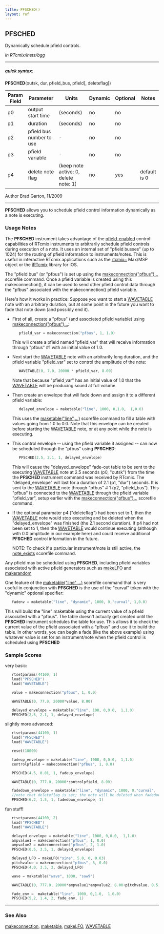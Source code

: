 ```yaml
---
title: PFSCHED()
layout: ref
---
```


## PFSCHED

Dynamically schedule pfield controls.

*in RTcmix/insts/bgg*  
  

-----

##### quick syntax:

**PFSCHED**(outsk, dur, pfield\_bus, pfield\[, deleteflag\])


Param Field	| Parameter | Units | Dynamic | Optional | Notes
----------- | --------- | ----- | -------- | --------- | ---------
p0 | output start time | (seconds) | no | no | 
p1 | duration | (seconds) | no | no | 
p2 | pfield bus number to use |  -  | no | no | 
p3 | pfield variable |  -  | no | no | 
p4 | delete note flag | (keep note active: 0, delete note: 1) | no | yes | default is 0 | 

   Author Brad Garton, 11/2009

  

-----

  
**PFSCHED** allows you to schedule pfield control information
dynamically as a note is executing.

### Usage Notes

The **PFSCHED** instrument takes advantage of the
[pfield-enabled](pfield-enabled.html) control capabilities of RTcmix
instruments to arbitrarily schedule pfield controls during execution of
a note. It uses an internal set of "pfield busses" (up to 1024) for the
routing of pfield information to instruments/notes. This is useful in
interactive RTcmix applications such as the
[rtcmix\~](../../rtcmix_/rtcmix_.php/index.html) Max/MSP object or the
[iRTcmix](../../irtcmix/index.html) library for iOS.

The "pfield bus" (or "pfbus") is set up using the
[makeconnection("pfbus")...](../scorefile/makeconnection.html#pfbus)
scorefile command. Once a pfield variable is created using this
makeconnection(), it can be used to send other pfield control data
through the "pfbus" associated with the makeconnection() pfield
variable.

Here's how it works in practice: Suppose you want to start a
[WAVETABLE](WAVETABLE.html) note with an arbitrary duration, but at some
point in the future you want to fade that note down (and possibly end
it).

  - First of all, create a "pfbus" (and associated pfield variable)
    using
    [makeconnection("pfbus")...](../scorefile/makeconnection.html#pfbus):
    
    ```cpp
       pfield_var = makeconnection("pfbus", 1, 1.0)
    ```
    
    This will create a pfield named "pfield\_var" that will receive
    information through "pfbus" \#1 with an initial value of 1.0.  
      
      

  - Next start the [WAVETABLE](WAVETABLE.html) note with an arbitrarily
    long duration, and the pfield variable "pfield\_var" set to control
    the amplitude of the note:
    
    ```cpp
       WAVETABLE(0, 7.0, 20000 * pfield_var, 8.00)
    ```
    
    Note that because "pfield\_var" has an initial value of 1.0 that the
    [WAVETABLE](WAVETABLE.html) will be producing sound at full
    volume.  
      
      

  - Then create an envelope that will fade down and assign it to a
    different pfield variable:
    
    ```cpp
       delayed_envelope = maketable("line", 1000, 0,1.0,  1,0.0)
    ```
    
    This uses the
    [maketable("line",...)](../scorefile/maketable.html#line) scorefile
    command to fill a table with values going from 1.0 to 0.0. Note that
    this envelope can be created before starting the
    [WAVETABLE](WAVETABLE.html) note, or at any point while the note is
    executing.  
      
      

  - This control envelope -- using the pfield variable it assigned --
    can now be scheduled through the "pfbus" using **PFSCHED**:
    
    ```cpp
       PFSCHED(2.5, 2.1, 1, delayed_envelope)
    ```
    
    This will cause the "delayed\_envelope" fade-out table to be sent to
    the executing [WAVETABLE](WAVETABLE.html) note at 2.5 seconds (p0,
    "outsk") from the time the **PFSCHED** instrument command was
    received by RTcmix. The "delayed\_envelope" will last for a duration
    of 2.1 (p1, "dur") seconds. It is sent to the
    [WAVETABLE](WAVETABLE.html) note through "pfbus" \# 1 (p2,
    "pfield\_bus"). This "pfbus" is connected to the
    [WAVETABLE](WAVETABLE.html) through the pfield variable
    "pfield\_var", setup earlier with the
    [makeconnection("pfbus")...](../scorefile/makeconnection.html#pfbus)
    scorefile command.  
      
      

  - If the optional paramater p4 ("deleteflag") had been set to 1, then
    the [WAVETABLE](WAVETABLE.html) note would stop executing and be
    deleted when the "delayed\_envelope" was finished (the 2.1 second
    duration). If p4 had not been set to 1, then the
    [WAVETABLE](WAVETABLE.html) would continue executing (although with
    0.0 amplitude in our example here) and could receive additional
    **PFSCHED** control information in the future.
    
    NOTE: To check if a particular instrument/note is still active, the
    [note\_exists](../scorefile/note_exists.html) scorefile command.

  
Any pfield may be scheduled using **PFSCHED**, including pfield
variables associated with active pfield generators such as
[makeLFO](../scorefile/makeLFO.html) and
[makerandom](../scorefile/makerandom.html)

One feature of the
[maketable("line",...)](../scorefile/maketable.html#line) scorefile
command that is very useful in conjunction with **PFSCHED** is the use
of the "curval" token with the "dynamic" optional specifier:

```cpp
   fadenv = maketable("line", "dynamic", 1000, 0,"curval", 1,0.0)
```

This will build the "line" maketable using the current value of a pfield
associated with a "pfbus". The table doesn't actually get created until
the **PFSCHED** instrument schedules the table for use. This allows it
to check the current value of the pfield associated with a "pfbus" and
use it to build the table. In other words, you can begin a fade (like
the above example) using whatever value is set for an instrument/note
when the pfield control is scheduled using **PFSCHED**

### Sample Scores

very basic:

```cpp
   rtsetparams(44100, 1)
   load("PFSCHED")
   load("WAVETABLE")

   value = makeconnection("pfbus", 1, 0.0)

   WAVETABLE(0, 77.0, 20000*value, 8.00)

   delayed_envelope = maketable("line", 100, 0,0.0,  1,1.0)
   PFSCHED(2.5, 2.1, 1, delayed_envelope)
```

  
  
slightly more advanced:

```cpp
   rtsetparams(44100, 1)
   load("PFSCHED")
   load("WAVETABLE")

   reset(10000)

   fadeup_envelope = maketable("line", 1000, 0,0.0,  1,1.0)
   controlpfield = makeconnection("pfbus", 1, 0.0)

   PFSCHED(4.5, 0.01, 1, fadeup_envelope)

   WAVETABLE(0, 777.0, 20000*controlpfield, 8.00)

   fadedown_envelope = maketable("line", "dynamic", 1000, 0,"curval",  1,0.0)
   //note that deleteflag is set; the note will be deleted when fadedown_envelope finishes
   PFSCHED(6.2, 1.5, 1, fadedown_envelope, 1)
```

  
  
fun stuff\!

```cpp
   rtsetparams(44100, 2)
   load("PFSCHED")
   load("WAVETABLE")

   delayed_envelope = maketable("line", 1000, 0,0.0,  1,1.0)
   ampvalue1 = makeconnection("pfbus", 1, 0.0)
   ampvalue2 = makeconnection("pfbus", 2, 1.0)
   PFSCHED(0.5, 3.5, 1, delayed_envelope)

   delayed_LFO = makeLFO("sine", 5.0, 0, 0.03)
   pitchvalue = makeconnection("pfbus", 3, 0.0)
   PFSCHED(4.0, 3.5, 3, delayed_LFO)

   wave = maketable("wave", 1000, "saw9")

   WAVETABLE(0, 777.0, 20000*ampvalue1*ampvalue2, 8.00+pitchvalue, 0.5, wave)

   fade_env =  maketable("line", 1000, 0,1.0,  1,0.0)
   PFSCHED(5.2, 1.4, 2, fade_env, 1)
```

  

-----

### See Also

[makeconnection](../scorefile/makeconnection.html),
[maketable](../scorefile/maketable.html),
[makeLFO](../scorefile/makeLFO.html), [WAVETABLE](WAVETABLE.html)
